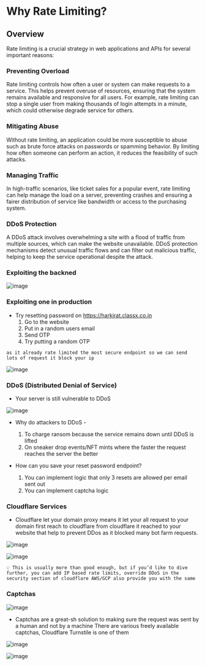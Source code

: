 # Why Rate Limiting?

## Overview

Rate limiting is a crucial strategy in web applications and APIs for several important reasons:

### Preventing Overload

Rate limiting controls how often a user or system can make requests to a service. This helps prevent overuse of resources, ensuring that the system remains available and responsive for all users. For example, rate limiting can stop a single user from making thousands of login attempts in a minute, which could otherwise degrade service for others.

### Mitigating Abuse

Without rate limiting, an application could be more susceptible to abuse such as brute force attacks on passwords or spamming behavior. By limiting how often someone can perform an action, it reduces the feasibility of such attacks.

### Managing Traffic

In high-traffic scenarios, like ticket sales for a popular event, rate limiting can help manage the load on a server, preventing crashes and ensuring a fairer distribution of service like bandwidth or access to the purchasing system.

### DDoS Protection

A DDoS attack involves overwhelming a site with a flood of traffic from multiple sources, which can make the website unavailable. DDoS protection mechanisms detect unusual traffic flows and can filter out malicious traffic, helping to keep the service operational despite the attack.

### Exploiting the backned

![image](./image/1.webp)

### Exploiting one in production

- Try resetting password on https://harkirat.classx.co.in
  1. Go to the website
  2. Put in a random users email
  3. Send OTP
  4. Try putting a random OTP

`as it already rate limited the most secure endpoint so we can send lots of request it block your ip`

![image](./image/2.webp)

### DDoS (Distributed Denial of Service)

- Your server is still vulnerable to DDoS

![image](./image/3.webp)

- Why do attackers to DDoS -

  1. To charge ransom because the service remains down until DDoS is lifted
  2. On sneaker drop events/NFT mints where the faster the request reaches the server the better

- How can you save your reset password endpoint?

  1. You can implement logic that only 3 resets are allowed per email sent out
  2. You can implement captcha logic

### Cloudflare Services

- Cloudflare let your domain proxy means it let your all request to your domain first reach to cloudflare from cloudflare it reached to your website that help to prevent DDos as it blocked many bot farm requests.

![image](./image/4.webp)

![image](./image/5.webp)

`💡
This is usually more than good enough, but if you’d like to dive further, you can add IP based rate limits, override DDoS in the security section of cloudflare
AWS/GCP also provide you with the same`

### Captchas

![image](./image/6.webp)

- Captchas are a great-sh solution to making sure the request was sent by a human and not by a machine
  There are various freely available captchas, Cloudflare Turnstile is one of them

![image](./image/7.webp)

![image](<./image/Screenshot%20(43).png>)
